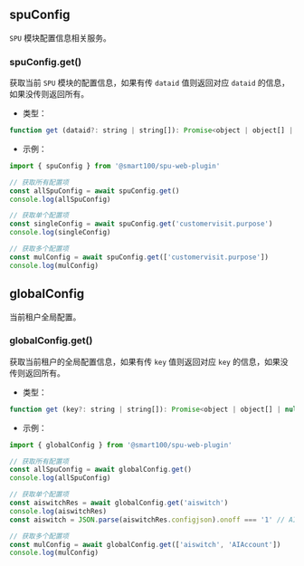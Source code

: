 ## spuConfig
`SPU` 模块配置信息相关服务。

### spuConfig.get()
获取当前 `SPU` 模块的配置信息，如果有传 `dataid` 值则返回对应 `dataid` 的信息，如果没传则返回所有。

+ 类型：

```js
function get (dataid?: string | string[]): Promise<object | object[] | null>
```

+ 示例：

```js
import { spuConfig } from '@smart100/spu-web-plugin'

// 获取所有配置项
const allSpuConfig = await spuConfig.get()
console.log(allSpuConfig)

// 获取单个配置项
const singleConfig = await spuConfig.get('customervisit.purpose')
console.log(singleConfig)

// 获取多个配置项
const mulConfig = await spuConfig.get(['customervisit.purpose'])
console.log(mulConfig)
```




## globalConfig
当前租户全局配置。

### globalConfig.get()
获取当前租户的全局配置信息，如果有传 `key` 值则返回对应 `key` 的信息，如果没传则返回所有。

+ 类型：

```js
function get (key?: string | string[]): Promise<object | object[] | null>
```

+ 示例：

```js
import { globalConfig } from '@smart100/spu-web-plugin'

// 获取所有配置项
const allSpuConfig = await globalConfig.get()
console.log(allSpuConfig)

// 获取单个配置项
const aiswitchRes = await globalConfig.get('aiswitch')
console.log(aiswitchRes)
const aiswitch = JSON.parse(aiswitchRes.configjson).onoff === '1' // AI 全局开关是否开启

// 获取多个配置项
const mulConfig = await globalConfig.get(['aiswitch', 'AIAccount'])
console.log(mulConfig)
```

